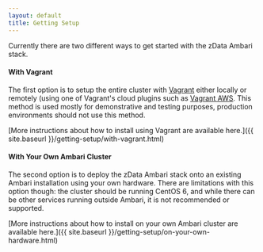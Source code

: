 ```yaml
---
layout: default
title: Getting Setup
---
```


Currently there are two different ways to get started with the zData Ambari stack.

#### With Vagrant
The first option is to setup the entire cluster with [Vagrant](https://www.vagrantup.com/) either locally or remotely (using one of Vagrant's cloud plugins such as [Vagrant AWS](https://github.com/mitchellh/vagrant-aws).  This method is used mostly for demonstrative and testing purposes, production environments should not use this method.

[More instructions about how to install using Vagrant are available here.]({{ site.baseurl }}/getting-setup/with-vagrant.html)

#### With Your Own Ambari Cluster
The second option is to deploy the zData Ambari stack onto an existing Ambari installation using your own hardware.  There are limitations with this option though: the cluster should be running CentOS 6, and while there can be other services running outside Ambari, it is not recommended or supported.

[More instructions about how to install on your own Ambari cluster are available here.]({{ site.baseurl }}/getting-setup/on-your-own-hardware.html)